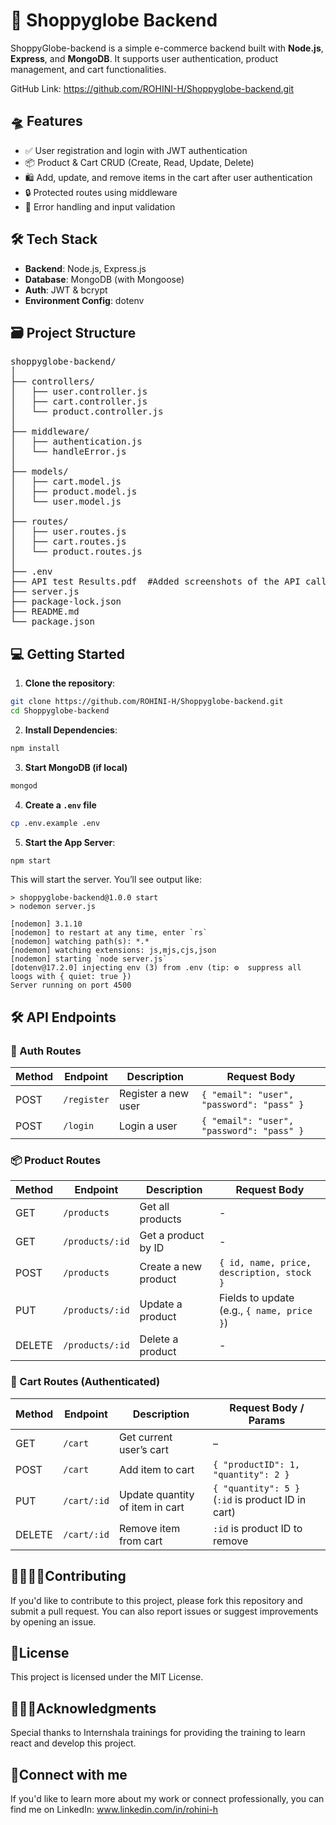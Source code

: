 # 🛒 Shoppyglobe Backend

ShoppyGlobe-backend is a simple e-commerce backend built with **Node.js**, **Express**, and **MongoDB**. It supports user authentication, product management, and cart functionalities.

GitHub Link: https://github.com/ROHINI-H/Shoppyglobe-backend.git

## 🛸 Features

- ✅ User registration and login with JWT authentication
- 📦 Product & Cart CRUD (Create, Read, Update, Delete)
- 🛍️ Add, update, and remove items in the cart after user authentication
- 🔒 Protected routes using middleware
- 🧪 Error handling and input validation

## 🛠️ Tech Stack

- **Backend**: Node.js, Express.js
- **Database**: MongoDB (with Mongoose)
- **Auth**: JWT & bcrypt
- **Environment Config**: dotenv

## 🗃️ Project Structure
<pre>
shoppyglobe-backend/
│
├── controllers/
│   ├── user.controller.js
│   ├── cart.controller.js
│   └── product.controller.js
│
├── middleware/
│   ├── authentication.js
│   └── handleError.js
│
├── models/
│   ├── cart.model.js
│   ├── product.model.js
│   └── user.model.js
│
├── routes/
│   ├── user.routes.js
│   ├── cart.routes.js
│   └── product.routes.js
│
├── .env
├── API test Results.pdf  #Added screenshots of the API calls 
├── server.js
├── package-lock.json
├── README.md
└── package.json
</pre>

## 💻 Getting Started

1. **Clone the repository**:
  ```bash
  git clone https://github.com/ROHINI-H/Shoppyglobe-backend.git
  cd Shoppyglobe-backend
  ```
2. **Install Dependencies**:
  ```bash
  npm install
  ```
3. **Start MongoDB (if local)**
```bash
mongod
```
4. **Create a `.env` file**
```bash
cp .env.example .env
```
5. **Start the App Server**:
  ```bash
  npm start
```
This will start the server. You’ll see output like:
```
> shoppyglobe-backend@1.0.0 start
> nodemon server.js

[nodemon] 3.1.10
[nodemon] to restart at any time, enter `rs`
[nodemon] watching path(s): *.*
[nodemon] watching extensions: js,mjs,cjs,json
[nodemon] starting `node server.js`
[dotenv@17.2.0] injecting env (3) from .env (tip: ⚙️  suppress all loogs with { quiet: true })
Server running on port 4500
```

## 🛠️ API Endpoints

### 🔐 Auth Routes

| Method | Endpoint   | Description         | Request Body                 |
|--------|------------|---------------------|------------------------------|
| POST   | `/register`| Register a new user | `{ "email": "user", "password": "pass" }` |
| POST   | `/login`   | Login a user        | `{ "email": "user", "password": "pass" }` |

### 📦 Product Routes

| Method | Endpoint           | Description         |Request Body                 |
|--------|--------------------|---------------------|-----------------------------|
| GET    | `/products`        | Get all products    |-                            |
| GET    | `/products/:id`    | Get a product by ID |-                            |
| POST   | `/products`        | Create a new product|`{ id, name, price, description, stock }`|
| PUT    | `/products/:id`    | Update a product    | Fields to update (e.g., `{ name, price }`) |
| DELETE | `/products/:id`    | Delete a product    |-                            |

### 🛒 Cart Routes (Authenticated)

| Method | Endpoint       | Description                          | Request Body / Params                              |
|--------|----------------|--------------------------------------|----------------------------------------------------|
| GET    | `/cart`        | Get current user’s cart              | –                                                  |
| POST   | `/cart`        | Add item to cart                     | `{ "productID": 1, "quantity": 2 }`                |
| PUT    | `/cart/:id`    | Update quantity of item in cart      | `{ "quantity": 5 }` (`:id` is product ID in cart)  |
| DELETE | `/cart/:id`    | Remove item from cart                | `:id` is product ID to remove                      |

## 🫱🏼‍🫲🏼Contributing
If you'd like to contribute to this project, please fork this repository and submit a pull request. You can also report issues or suggest improvements by opening an issue.

## 🔏License
This project is licensed under the MIT License.

## 🙇🏻‍♀️Acknowledgments
Special thanks to Internshala trainings for providing the training to learn react and develop this project.

## 🚀Connect with me
If you'd like to learn more about my work or connect professionally, you can find me on LinkedIn: www.linkedin.com/in/rohini-h
